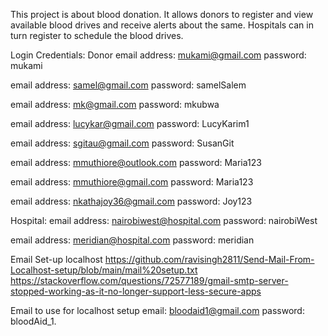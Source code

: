 This project is about blood donation. It allows donors to register and view available blood drives and receive alerts about the same. Hospitals can in turn register to schedule the blood drives.

Login Credentials:
Donor
email address: mukami@gmail.com
password: mukami

email address: samel@gmail.com
password: samelSalem

email address: mk@gmail.com
password: mkubwa

email address: lucykar@gmail.com
password: LucyKarim1

email address: sgitau@gmail.com
password: SusanGit

email address: mmuthiore@outlook.com
password: Maria123

email address: mmuthiore@gmail.com
password: Maria123

email address: nkathajoy36@gmail.com
password: Joy123


Hospital:
email address: nairobiwest@hospital.com
password: nairobiWest

email address: meridian@hospital.com
password: meridian

Email Set-up localhost
https://github.com/ravisingh2811/Send-Mail-From-Localhost-setup/blob/main/mail%20setup.txt
https://stackoverflow.com/questions/72577189/gmail-smtp-server-stopped-working-as-it-no-longer-support-less-secure-apps

Email to use for localhost setup
email: bloodaid1@gmail.com
password: bloodAid_1.